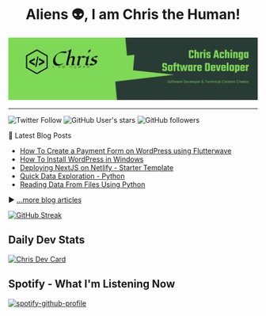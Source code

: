 <h1 align="center">
Aliens 👽, I am Chris the Human! 
</h1>

![chris-achinga](cover_1.png)

<hr />

![Twitter Follow](https://img.shields.io/twitter/follow/achinga_chris?style=social) ![GitHub User's stars](https://img.shields.io/github/stars/achingachris?style=social) ![GitHub followers](https://img.shields.io/github/followers/achingachris?style=social) 


📘 Latest Blog Posts

<!-- BLOG-POST-LIST:START -->
- [How To Create a Payment Form on WordPress using Flutterwave](https://chrisdevcode.hashnode.dev/how-to-create-a-payment-form-on-wordpress-using-flutterwave)
- [How To Install WordPress in Windows](https://chrisdevcode.hashnode.dev/how-to-install-wordpress-in-windows)
- [Deploying NextJS on Netlify - Starter Template](https://chrisdevcode.hashnode.dev/deploying-nextjs-on-netlify-starter-template)
- [Quick Data Exploration - Python](https://chrisdevcode.hashnode.dev/quick-data-exploration-python)
- [Reading Data From Files Using Python](https://chrisdevcode.hashnode.dev/reading-data-from-files-using-python)
<!-- BLOG-POST-LIST:END -->

▶ [...more blog articles](https://chrisdevcode.hashnode.dev/)

[![GitHub Streak](http://github-readme-streak-stats.herokuapp.com?user=achingachris&theme=github-dark&date_format=M%20j%5B%2C%20Y%5D)](https://git.io/streak-stats)

<!--START_SECTION:waka-->
<!--END_SECTION:waka-->

## Daily Dev Stats

<a href="https://app.daily.dev/DailyDevTips"><img src="https://github.com/achingachris/achingachris/blob/master/devcard.svg" width="400" alt="Chris Dev Card"/></a>

## Spotify - What I'm Listening Now

[![spotify-github-profile](https://spotify-github-profile.vercel.app/api/view?uid=cs6w6h23jn0fj3asinfnztn5r&cover_image=true&theme=default)](https://spotify-github-profile.vercel.app/api/view?uid=cs6w6h23jn0fj3asinfnztn5r&redirect=true)
